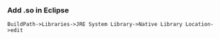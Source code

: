 ### Add .so in Eclipse

    BuildPath->Libraries->JRE System Library->Native Library Location->edit

